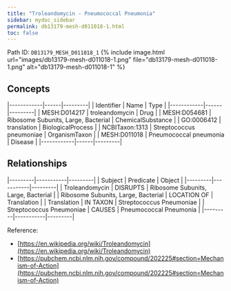 ```yaml
---
title: "Troleandomycin - Pneumococcal Pneumonia"
sidebar: mydoc_sidebar
permalink: db13179-mesh-d011018-1.html
toc: false 
---
```



Path ID: `DB13179_MESH_D011018_1`
{% include image.html url="images/db13179-mesh-d011018-1.png" file="db13179-mesh-d011018-1.png" alt="db13179-mesh-d011018-1" %}

## Concepts

|------------|------|---------|
| Identifier | Name | Type    |
|------------|------|---------|
| MESH:D014217 | troleandomycin | Drug |
| MESH:D054681 | Ribosome Subunits, Large, Bacterial | ChemicalSubstance |
| GO:0006412 | translation | BiologicalProcess |
| NCBITaxon:1313 | Streptococcus pneumoniae | OrganismTaxon |
| MESH:D011018 | Pneumococcal pneumonia | Disease |
|------------|------|---------|

## Relationships

|---------|-----------|---------|
| Subject | Predicate | Object  |
|---------|-----------|---------|
| Troleandomycin | DISRUPTS | Ribosome Subunits, Large, Bacterial |
| Ribosome Subunits, Large, Bacterial | LOCATION OF | Translation |
| Translation | IN TAXON | Streptococcus Pneumoniae |
| Streptococcus Pneumoniae | CAUSES | Pneumococcal Pneumonia |
|---------|-----------|---------|

Reference: 
  - [https://en.wikipedia.org/wiki/Troleandomycin](https://en.wikipedia.org/wiki/Troleandomycin)
  - [https://pubchem.ncbi.nlm.nih.gov/compound/202225#section=Mechanism-of-Action](https://pubchem.ncbi.nlm.nih.gov/compound/202225#section=Mechanism-of-Action)
